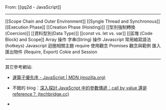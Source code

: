 From:  [[qq2d - JavaScript]]

---

[[Scope Chain and Outer Environment]]
[[Syngle Thread and Synchronous]]
[[Execution Phase]]
[[Creation Phase (Hoisting)]]
[[型別強制轉換 (Coercion)]]
[[資料型別(Data Type)]]
[[const vs. let vs. var]]
[[區塊 (Code Block) and Scope]]
Array 操作
字串(String) 操作
Javascript 常用縮寫語法 (hotkeys)
Javascript 迴圈相關主題
require 使用觀念
Promises 觀念與範例
匯入匯出物件 (Require, Export)
Cokie and Session


---

其它參考網站:

-   [運算子優先序 - JavaScript | MDN (mozilla.org)](https://developer.mozilla.org/zh-TW/docs/Web/JavaScript/Reference/Operators/Operator_Precedence)
    
-   不錯的 blog：[深入探討 JavaScript 中的參數傳遞：call by value 還是 reference？ (techbridge.cc)](https://blog.techbridge.cc/2018/06/23/javascript-call-by-value-or-reference/)
    
-